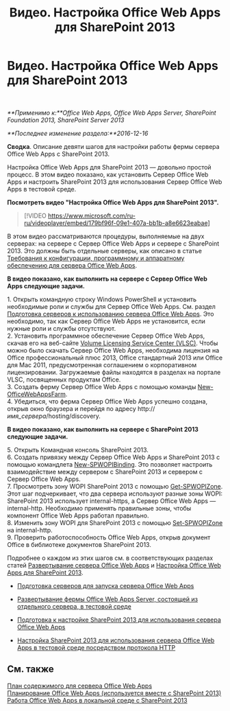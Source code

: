 ﻿---
title: Видео. Настройка Office Web Apps для SharePoint 2013
TOCTitle: Видео. Настройка Office Web Apps для SharePoint 2013
ms:assetid: 0c02633f-3839-448b-ae83-24f24c254179
ms:mtpsurl: https://technet.microsoft.com/ru-ru/library/Dn455088(v=office.15)
ms:contentKeyID: 59152170
ms.date: 12/18/2017
mtps_version: v=office.15
ms.translationtype: HT
---

# Видео. Настройка Office Web Apps для SharePoint 2013

 

_**Применимо к:**Office Web Apps, Office Web Apps Server, SharePoint Foundation 2013, SharePoint Server 2013_

_**Последнее изменение раздела:**2016-12-16_

**Сводка**. Описание девяти шагов для настройки работы фермы сервера Office Web Apps с SharePoint 2013.

Настройка Office Web Apps для SharePoint 2013 — довольно простой процесс. В этом видео показано, как установить Сервер Office Web Apps и настроить SharePoint 2013 для использования Сервер Office Web Apps в тестовой среде.


**Посмотреть видео "Настройка Office Web Apps для SharePoint 2013".**

> [!VIDEO https://www.microsoft.com/ru-ru/videoplayer/embed/179bf96f-09e1-407a-bb1b-a8e6623eabae]

В этом видео рассматриваются процедуры, выполняемые на двух серверах: на сервере с Сервер Office Web Apps и сервере с SharePoint 2013. Это должны быть отдельные серверы, как описано в статье [Требования к конфигурации, программному и аппаратному обеспечению для сервера Office Web Apps](plan-office-web-apps-server.md).

**В видео показано, как выполнить на сервере с Сервер Office Web Apps следующие задачи.**

1\. Открыть командную строку Windows PowerShell и установить необходимые роли и службы для Сервер Office Web Apps. См. раздел [Подготовка серверов к использованию сервера Office Web Apps](deploy-office-web-apps-server.md). Это необходимо, так как Сервер Office Web Apps не установится, если нужные роли и службы отсутствуют.  
2\. Установить программное обеспечение Сервер Office Web Apps, скачав его на веб-сайте [Volume Licensing Service Center (VLSC)](http://go.microsoft.com/fwlink/p/?linkid=256561). Чтобы можно было скачать Сервер Office Web Apps, необходима лицензия на Office профессиональный плюс 2013, Office стандартный 2013 или Office для Mac 2011, предусмотренная соглашением о корпоративном лицензировании. Загружаемые файлы находятся в разделах на портале VLSC, посвященных продуктам Office.  
3\. Создать ферму Сервер Office Web Apps с помощью команды [New-OfficeWebAppsFarm](new-officewebappsfarm.md).  
4\. Убедиться, что ферма Сервер Office Web Apps успешно создана, открыв окно браузера и перейдя по адресу http://*имя\_сервера*/hosting/discovery.

**В видео показано, как выполнить на сервере с SharePoint 2013 следующие задачи.**

5\. Открыть Командная консоль SharePoint 2013.  
6\. Создать привязку между Сервер Office Web Apps и SharePoint 2013 с помощью командлета [New-SPWOPIBinding](new-spwopibinding.md). Это позволяет настроить взаимодействие между сервером с SharePoint 2013 и сервером с Сервер Office Web Apps.  
7\. Просмотреть зону WOPI SharePoint 2013 с помощью [Get-SPWOPIZone](get-spwopizone.md). Этот шаг подчеркивает, что два сервера используют разные зоны WOPI: SharePoint 2013 использует internal-https, а Сервер Office Web Apps — internal-http. Необходимо применять правильные зоны, чтобы компонент Office Web Apps работал правильно.  
8\. Изменить зону WOPI для SharePoint 2013 с помощью [Set-SPWOPIZone](set-spwopizone.md) на internal-http.  
9\. Проверить работоспособность Office Web Apps, открыв документ Office в библиотеке документов SharePoint 2013.

Подробнее о каждом из этих шагов см. в соответствующих разделах статей [Развертывание сервера Office Web Apps](deploy-office-web-apps-server.md) и [Настройка Office Web Apps для SharePoint 2013](configure-office-web-apps-for-sharepoint-2013.md).

  - [Подготовка серверов для запуска сервера Office Web Apps](deploy-office-web-apps-server.md)

  - [Развертывание фермы Office Web Apps Server, состоящей из отдельного сервера, в тестовой среде](deploy-office-web-apps-server.md)

  - [Подготовка к настройке SharePoint 2013 для использования сервера Office Web Apps](configure-office-web-apps-for-sharepoint-2013.md)

  - [Настройка SharePoint 2013 для использования сервера Office Web Apps в тестовой среде посредством протокола HTTP](configure-office-web-apps-for-sharepoint-2013.md)

## См. также


[План содержимого для сервера Office Web Apps](content-roadmap-for-office-web-apps-server.md)  
[Планирование Office Web Apps (используется вместе с SharePoint 2013)](plan-office-web-apps-used-with-sharepoint-2013.md)  
[Работа Office Web Apps в локальной среде с SharePoint 2013](how-office-web-apps-work-on-premises-with-sharepoint-2013.md)  
  

[](how-office-web-apps-work-on-premises-with-sharepoint-2013.md)

